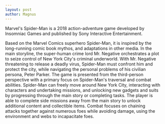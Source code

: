 ```yaml
---
layout: post
author: Magnus
---
```

Marvel's Spider-Man is a 2018 action-adventure game developed by Insomniac Games and published by Sony Interactive Entertainment.

 Based on the Marvel Comics superhero Spider-Man, it is inspired by the long-running comic book mythos, and adaptations in other media. In the main storyline, the super-human crime lord Mr. Negative orchestrates a plot to seize control of New York City's criminal underworld. With Mr. Negative threatening to release a deadly virus, Spider-Man must confront him and protect the city, while navigating the personal problems of his civilian persona, Peter Parker.
The game is presented from the third-person perspective with a primary focus on Spider-Man's traversal and combat abilities. Spider-Man can freely move around New York City, interacting with characters and undertaking missions, and unlocking new gadgets and suits by progressing through the main story or completing tasks. The player is able to complete side missions away from the main story to unlock additional content and collectible items. Combat focuses on chaining attacks together against numerous foes while avoiding damage, using the environment and webs to incapacitate foes.